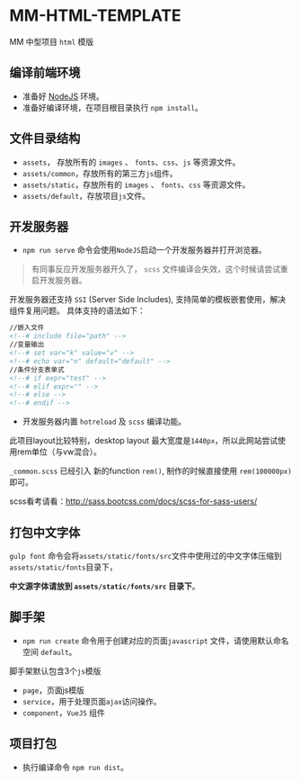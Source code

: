 # MM-HTML-TEMPLATE

MM 中型项目 `html` 模版

## 编译前端环境

- 准备好 [NodeJS](https://nodejs.org/dist/v8.9.1/node-v8.9.1-x64.msi)  环境。
- 准备好编译环境，在项目根目录执行 `npm install`。

## 文件目录结构

- `assets`， 存放所有的 `images` 、 `fonts`、`css`、`js`  等资源文件。
- `assets/common`，存放所有的第三方`js`组件。
- `assets/static`，存放所有的 `images` 、 `fonts`、`css` 等资源文件。
- `assets/default`，存放项目`js`文件。


## 开发服务器

- `npm run serve` 命令会使用`NodeJS`启动一个开发服务器并打开浏览器。

> 有同事反应开发服务器开久了， `scss` 文件编译会失效，这个时候请尝试重启开发服务器。

开发服务器还支持 `SSI` (Server Side Includes), 支持简单的模板嵌套使用，解决组件复用问题。
具体支持的语法如下：

```html
//嵌入文件
<!--# include file="path" -->
//变量输出
<!--# set var="k" value="v" -->
<!--# echo var="n" default="default" -->
//条件分支表单式
<!--# if expr="test" -->
<!--# elif expr="" -->
<!--# else -->
<!--# endif -->
```

- 开发服务器内置 `hotreload` 及 `scss` 编译功能。

此项目layout比较特别，desktop layout 最大宽度是`1440px`，所以此网站尝试使用rem单位（与vw混合）。

`_common.scss` 已经引入 新的function `rem()`, 制作的时候直接使用 `rem(100000px)` 即可。

scss看考请看：http://sass.bootcss.com/docs/scss-for-sass-users/




## 打包中文字体

`gulp font` 命令会将`assets/static/fonts/src`文件中使用过的中文字体压缩到`assets/static/fonts`目录下，

**中文源字体请放到 `assets/static/fonts/src` 目录下**。



## 脚手架

- `npm run create` 命令用于创建对应的页面`javascript` 文件，请使用默认命名空间 `default`。

脚手架默认包含3个`js`模版

- `page`，页面js模版
- `service`，用于处理页面`ajax`访问操作。
- `component`，`VueJS` 组件



## 项目打包

- 执行编译命令 `npm run dist`。


